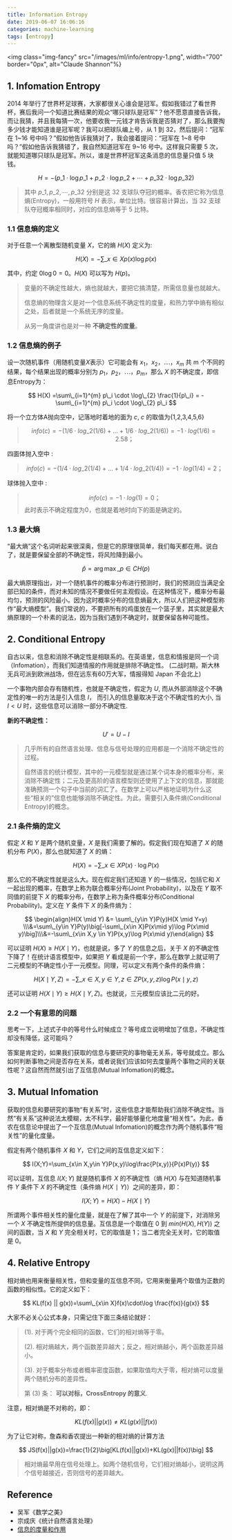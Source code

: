 ```yaml
---
title: Information Entropy
date: 2019-06-07 16:06:16
categories: machine-learning
tags: [entropy]
---
```


<img class="img-fancy" src="/images/ml/info/entropy-1.png", width="700" border="0px", alt="Claude Shannon"%}

<!--<a href="/2019/06/02/ml/Random_Forest_and_GBDT/" target="_self" style="display:block; margin:0 auto; background:url('/images/ml/ensumble/ensumble-1.png') no-repeat 0 0 / contain; height:304px; width:550px;"></a>
-->

<!-- more -->

## 1. Infomation Entropy

2014 年举行了世界杯足球赛，大家都很关心谁会是冠军。假如我错过了看世界杯，赛后我问一个知道比赛结果的观众“哪只球队是冠军”？他不愿意直接告诉我，而让我猜，并且我每猜一次，他要收我一元钱才肯告诉我是否猜对了，那么我要掏多少钱才能知道谁是冠军呢？我可以把球队编上号，从 1 到 32，然后提问：“冠军在 1~16 号中吗？”假如他告诉我猜对了，我会接着提问：“冠军在 1~8 号中吗？”假如他告诉我猜错了，我自然知道冠军在 9~16 号中。这样我只需要 5 次，就能知道哪只球队是冠军。所以，谁是世界杯冠军这条消息的信息量只值 5 块钱。

$$
H=-(p\_1\cdot\log p\_1+p\_2\cdot\log p\_2+\cdots+p\_{32}\cdot\log p\_{32})
$$

> 其中 $p\_1,p\_2,\cdots,p\_{32}$ 分别是这 32 支球队夺冠的概率。香农把它称为信息熵(Entropy)，一般用符号 $H$ 表示，单位比特。很容易计算出，当 32 支球队夺冠概率相同时，对应的信息熵等于 5 比特。

### 1.1 信息熵的定义

对于任意一个离散型随机变量 $X$，它的熵 $H(X)$ 定义为:

$$
H(X)=-\sum\_{x\in X}p(x)\log p(x)
$$

其中，约定 $0\log0=0$。$H(X)$ 可以写为 $H(p)$。

> 变量的不确定性越大，熵也就越大，要把它搞清楚，所需信息量也就越大。
> 
> 信息熵的物理含义是对一个信息系统不确定性的度量，和热力学中熵有相似之处，后者就是一个系统无序的度量。
> 
> 从另一角度讲也是对一种 **不确定性的度量**。

### 1.2 信息熵的例子

设一次随机事件（用随机变量$X$表示）它可能会有 $x_1，x_2，⋯，x_m$ 共 m 个不同的结果，每个结果出现的概率分别为 $p_1，p_2，⋯，p_m$，那么 $X$ 的不确定度，即信息Entropy为：

$$
H(X) =\sum\_{i=1}^{m} p\_i \cdot \log\_{2} \frac{1}{p\_i} = - \sum\_{i=1}^{m} p\_i \cdot \log\_{2} p\_i
$$

将一个立方体A抛向空中，记落地时着地的面为 $c$, $c$ 的取值为{1,2,3,4,5,6} 

> $$
info(c) = - (1/6 \cdot log\_{2}(1/6)+...+1/6 \cdot log\_{2}(1/6)) = -1 \cdot log(1/6) = 2.58；
$$

四面体抛入空中 :

> $$
info(c) = - (1/4 \cdot log\_{2}(1/4)+...+1/4 \cdot log\_{2}(1/4)) = -1 \cdot log(1/4) = 2；
$$

球体抛入空中 :

> $$
info(c) = -1 \cdot log(1) = 0；
$$
> 此时表示不确定程度为0，也就是着地时向下的面是确定的。

### 1.3 最大熵

“最大熵”这个名词听起来很深奥，但是它的原理很简单，我们每天都在用。说白了，就是要保留全部的不确定性，将风险降到最小。

$$
\hat{p}=\arg\max\_{p\in C}H(p)
$$

最大熵原理指出，对一个随机事件的概率分布进行预测时，我们的预测应当满足全部已知的条件，而对未知的情况不要做任何主观假设。在这种情况下，概率分布最均匀，预测的风险最小。因为这时概率分布的信息熵最大，所以人们把这种模型称作“最大熵模型”。我们常说的，不要把所有的鸡蛋放在一个篮子里，其实就是最大熵原理的一个朴素的说法，因为当我们遇到不确定时，就要保留各种可能性。

## 2. Conditional Entropy

自古以来，信息和消除不确定性是相联系的。在英语里，信息和情报是同一个词（Infomation），而我们知道情报的作用就是排除不确定性。 (二战时期，斯大林无兵可派到欧洲战场，但在远东有60万大军，情报得知 Japan 不会北上)

一个事物内部会存有随机性，也就是不确定性，假定为 $U$, 而从外部消除这个不确定性的唯一的方法是引入信息 $I$， 而引入的信息量取决于这个不确定性的大小, 当 $I < U$ 时，这些信息可以消除一部分不确定性.

**新的不确定性：**

$$
U'=U-I
$$

> 几乎所有的自然语言处理、信息与信号处理的应用都是一个消除不确定性的过程。
>
> 自然语言的统计模型，其中的一元模型就是通过某个词本身的概率分布，来消除不确定性；二元及更高阶的语言模型则还使用了上下文的信息，那就能准确预测一个句子中当前的词汇了。在数学上可以严格地证明为什么这些“相关的”信息也能够消除不确定性。为此，需要引入条件熵(Conditional Entropy)的概念。

### 2.1 条件熵的定义

假定 $X$ 和 $Y$ 是两个随机变量，$X$ 是我们需要了解的。假定我们现在知道了 $X$ 的随机分布 
$P(X)$，那么也就知道了 $X$ 的熵：

$$
H(X)=-\sum\_{x\in X}P(x)\cdot\log P(x)
$$

那么它的不确定性就是这么大。现在假定我们还知道 $Y$ 的一些情况，包括它和 $X$ 一起出现的概率，在数学上称为联合概率分布(Joint Probability)，以及在 $Y$ 取不同值的前提下 $X$ 的概率分布，在数学上称为条件概率分布(Conditional Probability)。定义在 $Y$ 条件下 $X$ 的条件熵为：

$$
\begin{align}H(X \mid Y) &=  \sum\_{y\in Y}P(y)H(X \mid Y=y) \\\&=\sum\_{y\in Y}P(y)\big[-\sum\_{x\in X}P(x\mid y)\log P(x\mid y)\big]\\\&=-\sum\_{x\in X,y \in Y}P(x,y)\log P(x\mid y)\end{align}
$$

可以证明 $H(X)\ge H(X\mid Y)$，也就是说，多了 $Y$ 的信息之后，关于 $X$ 的不确定性下降了！在统计语言模型中，如果把 $Y$ 看成是前一个字，那么在数学上就证明了二元模型的不确定性小于一元模型。同理，可以定义有两个条件的条件熵：

$$
H(X\mid Y,Z)=-\sum\_{x\in X,y\in Y,z\in Z}P(x,y,z)\log P(x\mid y,z)
$$

还可以证明 $H(X\mid Y)\ge H(X\mid Y,Z)$。也就说，三元模型应该比二元的好。

### 2.2 一个有意思的问题

思考一下，上述式子中的等号什么时候成立？等号成立说明增加了信息，不确定性却没有降低，这可能吗？

答案是肯定的，如果我们获取的信息与要研究的事物毫无关系，等号就成立。那么如何判断事物之间是否存在关系，或者说我们应该如何去度量两个事物之间的关联性呢？这自然而然就引出了互信息(Mutual Infomation)的概念。

## 3. Mutual Infomation

获取的信息和要研究的事物“有关系”时，这些信息才能帮助我们消除不确定性。当然“有关系”这种说法太模糊，太不科学，最好能够量化地度量“相关性”。为此，香农在信息论中提出了一个互信息(Mutual Infomation)的概念作为两个随机事件“相关性”的量化度量。

假定有两个随机事件 $X$ 和 $Y$，它们之间的互信息定义如下：

$$
I(X;Y)=\sum_{x\in X,y\in Y}P(x,y)\log\frac{P(x,y)}{P(x)P(y)}
$$

可以证明，互信息 $I(X;Y)$ 就是随机事件 $X$ 的不确定性（熵 $H(X)$ 与在知道随机事件 $Y$
 条件下 $X$ 的不确定性（条件熵 $H(X∣Y)$）之间的差异，即：

$$
I(X;Y)=H(X)-H(X\mid Y)
$$

所谓两个事件相关性的量化度量，就是在了解了其中一个 $Y$ 的前提下，对消除另一个 $X$ 不确定性所提供的信息量。互信息是一个取值在 0 到 $min(H(X),H(Y))$ 之间的函数，当 $X$ 和 $Y$ 完全相关时，它的取值是 1；当二者完全无关时，它的取值是 0。
 
## 4. Relative Entropy

相对熵也用来衡量相关性，但和变量的互信息不同，它用来衡量两个取值为正数的函数的相似性。它的定义如下：

$$
KL(f(x) || g(x))=\sum\_{x\in X}f(x)\cdot\log \frac{f(x)}{g(x)}
$$

大家不必关心公式本身，只需记住下面三条结论就好：

> (1). 对于两个完全相同的函数，它们的相对熵等于零。
> 
> (2). 相对熵越大，两个函数差异越大；反之，相对熵越小，两个函数差异越小。
> 
> (3). 对于概率分布或者概率密度函数，如果取值均大于零，相对熵可以度量两个随机分布的差异性。
> 
> 第 (3) 条： **可以对标，CrossEntropy 的意义**.

注意，相对熵是不对称的，即：

$$
KL(f(x)||g(x))\ne KL(g(x)||f(x))
$$

为了让它对称，詹森和香农提出一种新的相对熵的计算方法

$$
JS(f(x)||g(x))=\frac{1}{2}\big[KL(f(x)||g(x))+KL(g(x)||f(x))\big]
$$

> 相对熵最早用在信号处理上。如两个随机信号，它们相对熵越小，说明这两个信号越接近，否则信号的差异越大。

## Reference

- 吴军《数学之美》
- 宗成庆《统计自然语言处理》
- [信息的度量和作用](https://xiaosheng.me/2017/03/09/article39/)